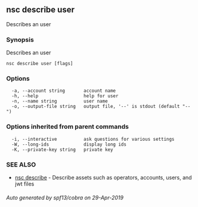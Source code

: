 ## nsc describe user

Describes an user

### Synopsis

Describes an user

```
nsc describe user [flags]
```

### Options

```
  -a, --account string       account name
  -h, --help                 help for user
  -n, --name string          user name
  -o, --output-file string   output file, '--' is stdout (default "--")
```

### Options inherited from parent commands

```
  -i, --interactive          ask questions for various settings
  -W, --long-ids             display long ids
  -K, --private-key string   private key
```

### SEE ALSO

* [nsc describe](nsc_describe.md)	 - Describe assets such as operators, accounts, users, and jwt files

###### Auto generated by spf13/cobra on 29-Apr-2019
